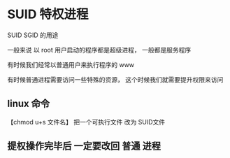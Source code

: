 # SUID 特权进程

SUID SGID 的用途

 一般来说 以 root 用户启动的程序都是超级进程， 一般都是服务程序

 有时候我们经常以普通用户来执行程序的 www

 有时候普通进程需要访问一些特殊的资源， 这个时候我们就需要提升权限来访问
 


## linux 命令
【chmod u+s 文件名】  把一个可执行文件 改为 SUID文件

## 提权操作完毕后 一定要改回 普通 进程